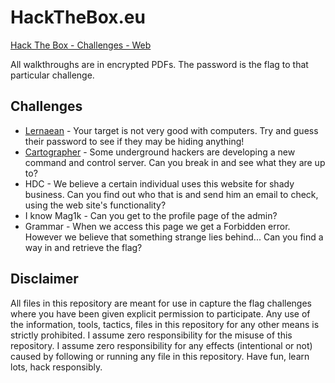 # HackTheBox.eu
[Hack The Box - Challenges - Web](https://www.hackthebox.eu/home/challenges/Web)

All walkthroughs are in encrypted PDFs.  The password is the flag to that particular challenge.

## Challenges
- [Lernaean](Lernaean.pdf) - Your target is not very good with computers. Try and guess their password to see if they may be hiding anything!
- [Cartographer](Cartographer.pdf) - Some underground hackers are developing a new command and control server. Can you break in and see what they are up to?
- HDC - We believe a certain individual uses this website for shady business. Can you find out who that is and send him an email to check, using the web site's functionality?
- I know Mag1k - Can you get to the profile page of the admin?
- Grammar - When we access this page we get a Forbidden error. However we believe that something strange lies behind... Can you find a way in and retrieve the flag?

## Disclaimer
All files in this repository are meant for use in capture the flag challenges where you have been given explicit permission to participate.  Any use of the information, tools, tactics, files in this repository for any other means is strictly prohibited.  I assume zero responsibility for the misuse of this repository.  I assume zero responsibility for any effects (intentional or not) caused by following or running any file in this repository.  Have fun, learn lots, hack responsibly.